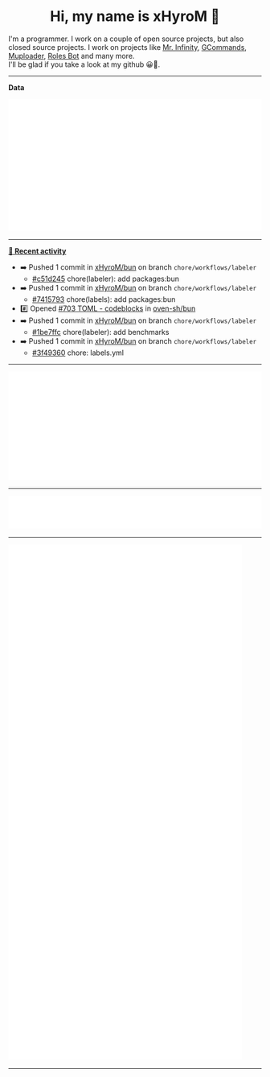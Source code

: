 <p align="center">
    <!-- <img src="https://avatars.githubusercontent.com/u/56601352" width="192" alt="hyro's pfp" /> -->
    <h1 align="center">Hi, my name is xHyroM 👋</h1>
</p>

I'm a programmer. I work on a couple of open source projects, but also closed source projects. I work on projects like [Mr. Infinity](https://discord.com/oauth2/authorize?client_id=720321585625694239&scope=bot%20applications.commands&permissions=8&redirect_uri=https://blobs.gq/imanager&prompt=consent&response_type=code), [GCommands](https://github.com/Garlic-Team/GCommands), [Muploader](https://github.com/xHyroM/Muploder), [Roles Bot](https://github.com/xHyroM/roles-bot) and many more.  
I'll be glad if you take a look at my github 😀👀.

___
**Data**

<img src="https://github.com/xHyroM/xHyroM/blob/master/.cache/base.svg">

___

**[📰 Recent activity](https://github.com/xHyroM)**
* ➡️ Pushed 1 commit in [xHyroM/bun](https://github.com/xHyroM/bun) on branch `chore/workflows/labeler`
  * [#c51d245](https://github.com/xHyroM/bun/commit/c51d245) chore(labeler): add packages:bun
* ➡️ Pushed 1 commit in [xHyroM/bun](https://github.com/xHyroM/bun) on branch `chore/workflows/labeler`
  * [#7415793](https://github.com/xHyroM/bun/commit/7415793) chore(labels): add packages:bun
* #️⃣ Opened [#703 TOML - codeblocks](https://github.com/oven-sh/bun/issues/703) in [oven-sh/bun](https://github.com/oven-sh/bun)
* ➡️ Pushed 1 commit in [xHyroM/bun](https://github.com/xHyroM/bun) on branch `chore/workflows/labeler`
  * [#1be7ffc](https://github.com/xHyroM/bun/commit/1be7ffc) chore(labeler): add benchmarks
* ➡️ Pushed 1 commit in [xHyroM/bun](https://github.com/xHyroM/bun) on branch `chore/workflows/labeler`
  * [#3f49360](https://github.com/xHyroM/bun/commit/3f49360) chore: labels.yml


___

<img src="https://github.com/xHyroM/xHyroM/blob/master/.cache/isocalendar.svg">

___

<img src="https://github.com/xHyroM/xHyroM/blob/master/.cache/languages.svg">

___

<img src="https://github.com/xHyroM/xHyroM/blob/master/.cache/achievements.svg">

___
